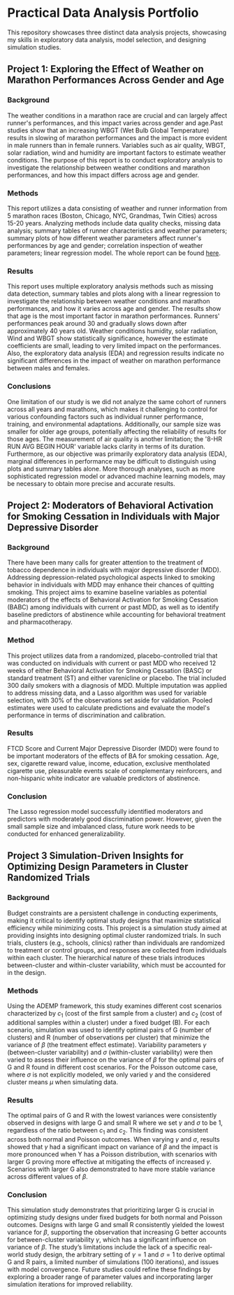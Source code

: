# Practical Data Analysis Portfolio

This repository showcases three distinct data analysis projects, showcasing my skills in exploratory data analysis, model selection, and designing simulation studies.


## Project 1: Exploring the Effect of Weather on Marathon Performances Across Gender and Age

### Background

The weather conditions in a marathon race are crucial and can largely affect runner's performances, and this impact varies across gender and age.Past studies show that an increasing WBGT (Wet Bulb Global Temperature) results in slowing of marathon performances and the impact is more evident in male runners than in female runners. Variables such as air quality, WBGT, solar radiation, wind and humidity are important factors to estimate weather conditions. The purpose of this report is to conduct exploratory analysis to investigate the relationship between weather conditions and marathon performances, and how this impact differs across age and gender. 

### Methods

This report utilizes a data consisting of weather and runner information from 5 marathon races (Boston, Chicago, NYC, Grandmas, Twin Cities) across 15-20 years. Analyzing methods include data quality checks, missing data analysis; summary tables of runner characteristics and weather parameters; summary plots of how different weather parameters affect runner's performances by age and gender; correlation inspection of weather parameters; linear regression model. The whole report can be found [here](report/EDA_report.pdf).
 
### Results

This report uses multiple exploratory analysis methods such as missing data detection, summary tables and plots along with a linear regression to investigate the relationship between weather conditions and marathon performances, and how it varies across age and gender. The results show that age is the most important factor in marathon performances. Runners' performances peak around 30 and gradually slows down after approximately 40 years old. Weather conditions humidity, solar radiation, Wind and WBGT show statistically significance, however the estimate coefficients are small, leading to very limited impact on the performances. Also, the exploratory data analysis (EDA) and regression results indicate no significant differences in the impact of weather on marathon performance between males and females. 

### Conclusions

One limitation of our study is we did not analyze the same cohort of runners across all years and marathons, which makes it challenging to control for various confounding factors such as individual runner performance, training, and environmental adaptations. Additionally, our sample size was smaller for older age groups, potentially affecting the reliability of results for those ages. The measurement of air quality is another limitation; the '8-HR RUN AVG BEGIN HOUR' variable lacks clarity in terms of its duration. Furthermore, as our objective was primarily exploratory data analysis (EDA), marginal differences in performance may be difficult to distinguish using plots and summary tables alone. More thorough analyses, such as more sophisticated regression model or advanced machine learning models, may be necessary to obtain more precise and accurate results.

## Project 2: Moderators of Behavioral Activation for Smoking Cessation in Individuals with Major Depressive Disorder

### Background

There have been many calls for greater attention to the treatment of tobacco dependence in individuals with major depressive disorder (MDD). Addressing depression-related psychological aspects linked to smoking behavior in individuals with MDD may enhance their chances of quitting smoking. This project aims to examine baseline variables as potential moderators of the effects of Behavioral Activation for Smoking Cessation (BABC) among individuals with current or past MDD, as well as to identify baseline predictors of abstinence while accounting for behavioral treatment and pharmacotherapy.

### Method

This project utilizes data from a randomized, placebo-controlled trial that was conducted on individuals with current or past MDD who received 12 weeks of either Behavioral Activation for Smoking Cessation (BASC) or standard treatment (ST) and either varenicline or placebo. The trial included 300 daily smokers with a diagnosis of MDD. Multiple imputation was applied to address missing data, and a Lasso algorithm was used for variable selection, with 30% of the observations set aside for validation. Pooled estimates were used to calculate predictions and evaluate the model's performance in terms of discrimination and calibration.

### Results

FTCD Score and Current Major Depressive Disorder (MDD) were found to be important moderators of the effects of BA for smoking cessation. Age, sex, cigarette reward value, income, education, exclusive mentholated cigarette use, pleasurable events scale of complementary reinforcers, and non-hispanic white indicator are valuable predictors of abstinence. 

### Conclusion

The Lasso regression model successfully identified moderators and predictors with moderately good discrimination power. However, given the small sample size and imbalanced class, future work needs to be conducted for enhanced generalizability. 

## Project 3 Simulation-Driven Insights for Optimizing Design Parameters in Cluster Randomized Trials

### Background
Budget constraints are a persistent challenge in conducting experiments, making it critical to identify optimal study designs that maximize statistical efficiency while minimizing costs. This project is a simulation study aimed at providing insights into designing optimal cluster randomized trials. In such trials, clusters (e.g., schools, clinics) rather than individuals are randomized to treatment or control groups, and responses are collected from individuals within each cluster. The hierarchical nature of these trials introduces between-cluster and within-cluster variability, which must be accounted for in the design.

### Methods
Using the ADEMP framework, this study examines different cost scenarios characterized by $c_1$ (cost of the first sample from a cluster) and $c_2$ (cost of additional samples within a cluster) under a fixed budget (B). For each scenario, simulation was used to identify optimal pairs of G (number of clusters) and R (number of observations per cluster) that minimize the variance of $\beta$ (the treatment effect estimate). Variability parameters $\gamma$ (between-cluster variability) and $\sigma$ (within-cluster variability) were then varied to assess their influence on the variance of $\beta$ for the optimal pairs of G and R found in different cost scenarios. For the Poisson outcome case, where $\sigma$ is not explicitly modeled, we only varied $\gamma$ and the considered cluster means $\mu$ when simulating data. 

### Results
The optimal pairs of G and R with the lowest variances were consistently observed in designs with large G and small R where we set $\gamma$ and $\sigma$ to be 1, regardless of the ratio between $c_1$ and $c_2$. This finding was consistent across both normal and Poisson outcomes. When varying $\gamma$ and $\sigma$, results showed that $\gamma$ had a significant impact on variance of $\beta$ and the impact is more pronounced when Y has a Poisson distribution, with scenarios with larger G proving more effective at mitigating the effects of increased $\gamma$. Scenarios with larger G also demonstrated to have more stable variance across different values of $\beta$. 

### Conclusion
This simulation study demonstrates that prioritizing larger G is crucial in optimizing study designs under fixed budgets for both normal and Poisson outcomes. Designs with large G and small R consistently yielded the lowest variance for $\beta$, supporting the observation that increasing G better accounts for between-cluster variability $\gamma$, which has a significant influence on variance of $\beta$. The study’s limitations include the lack of a specific real-world study design, the arbitrary setting of $\gamma = 1$ and $\sigma = 1$ to derive optimal G and R pairs, a limited number of simulations (100 iterations), and issues with model convergence. Future studies could refine these findings by exploring a broader range of parameter values and incorporating larger simulation iterations for improved reliability. 

